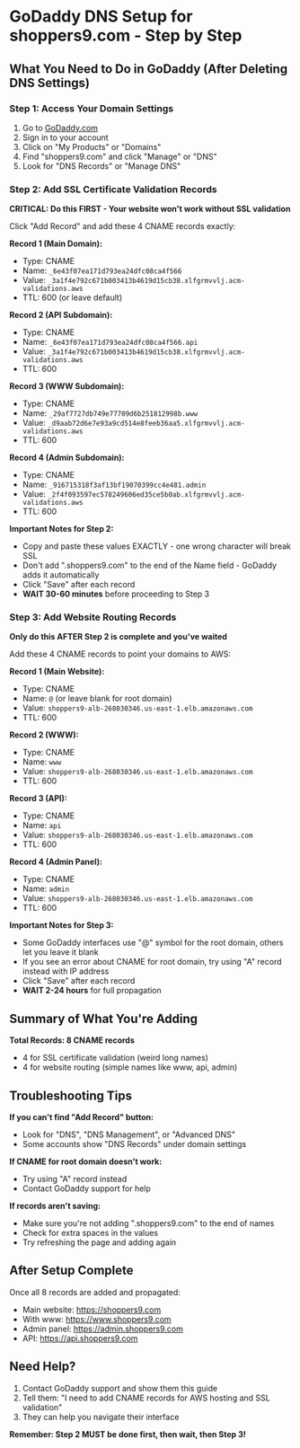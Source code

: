 # GoDaddy DNS Setup for shoppers9.com - Step by Step

## What You Need to Do in GoDaddy (After Deleting DNS Settings)

### Step 1: Access Your Domain Settings
1. Go to [GoDaddy.com](https://godaddy.com)
2. Sign in to your account
3. Click on "My Products" or "Domains"
4. Find "shoppers9.com" and click "Manage" or "DNS"
5. Look for "DNS Records" or "Manage DNS"

### Step 2: Add SSL Certificate Validation Records
**CRITICAL: Do this FIRST - Your website won't work without SSL validation**

Click "Add Record" and add these 4 CNAME records exactly:

**Record 1 (Main Domain):**
- Type: CNAME
- Name: `_6e43f07ea171d793ea24dfc08ca4f566`
- Value: `_3a1f4e792c671b003413b4619d15cb38.xlfgrmvvlj.acm-validations.aws`
- TTL: 600 (or leave default)

**Record 2 (API Subdomain):**
- Type: CNAME
- Name: `_6e43f07ea171d793ea24dfc08ca4f566.api`
- Value: `_3a1f4e792c671b003413b4619d15cb38.xlfgrmvvlj.acm-validations.aws`
- TTL: 600

**Record 3 (WWW Subdomain):**
- Type: CNAME
- Name: `_29af7727db749e77709d6b251812998b.www`
- Value: `_d9aab72d6e7e93a9cd514e8feeb36aa5.xlfgrmvvlj.acm-validations.aws`
- TTL: 600

**Record 4 (Admin Subdomain):**
- Type: CNAME
- Name: `_916715318f3af13bf19070399cc4e481.admin`
- Value: `_2f4f093597ec578249606ed35ce5b0ab.xlfgrmvvlj.acm-validations.aws`
- TTL: 600

**Important Notes for Step 2:**
- Copy and paste these values EXACTLY - one wrong character will break SSL
- Don't add ".shoppers9.com" to the end of the Name field - GoDaddy adds it automatically
- Click "Save" after each record
- **WAIT 30-60 minutes** before proceeding to Step 3

### Step 3: Add Website Routing Records
**Only do this AFTER Step 2 is complete and you've waited**

Add these 4 CNAME records to point your domains to AWS:

**Record 1 (Main Website):**
- Type: CNAME
- Name: `@` (or leave blank for root domain)
- Value: `shoppers9-alb-268030346.us-east-1.elb.amazonaws.com`
- TTL: 600

**Record 2 (WWW):**
- Type: CNAME
- Name: `www`
- Value: `shoppers9-alb-268030346.us-east-1.elb.amazonaws.com`
- TTL: 600

**Record 3 (API):**
- Type: CNAME
- Name: `api`
- Value: `shoppers9-alb-268030346.us-east-1.elb.amazonaws.com`
- TTL: 600

**Record 4 (Admin Panel):**
- Type: CNAME
- Name: `admin`
- Value: `shoppers9-alb-268030346.us-east-1.elb.amazonaws.com`
- TTL: 600

**Important Notes for Step 3:**
- Some GoDaddy interfaces use "@" symbol for the root domain, others let you leave it blank
- If you see an error about CNAME for root domain, try using "A" record instead with IP address
- Click "Save" after each record
- **WAIT 2-24 hours** for full propagation

## Summary of What You're Adding

**Total Records: 8 CNAME records**
- 4 for SSL certificate validation (weird long names)
- 4 for website routing (simple names like www, api, admin)

## Troubleshooting Tips

**If you can't find "Add Record" button:**
- Look for "DNS", "DNS Management", or "Advanced DNS"
- Some accounts show "DNS Records" under domain settings

**If CNAME for root domain doesn't work:**
- Try using "A" record instead
- Contact GoDaddy support for help

**If records aren't saving:**
- Make sure you're not adding ".shoppers9.com" to the end of names
- Check for extra spaces in the values
- Try refreshing the page and adding again

## After Setup Complete

Once all 8 records are added and propagated:
- Main website: https://shoppers9.com
- With www: https://www.shoppers9.com
- Admin panel: https://admin.shoppers9.com
- API: https://api.shoppers9.com

## Need Help?

1. Contact GoDaddy support and show them this guide
2. Tell them: "I need to add CNAME records for AWS hosting and SSL validation"
3. They can help you navigate their interface

**Remember: Step 2 MUST be done first, then wait, then Step 3!**